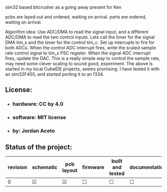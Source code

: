 stm32 based bitcrusher as a going away present for Ken

pcbs are layed out and ordered, waiting on arrival.
parts are ordered, waiting on arrival.

Algorithm idea: 
    Use ADC/DMA to read the signal input, and a different ADC/DMA to read the two control inputs.
    Lets call the timer for the signal DMA tim_s and the timer for the control tim_c.
    Set up interrupts to fire for both ADCs.
    When the control ADC interrupt fires, write the scaled sample rate control signal to tim_s PSC register.
    When the signal ADC interrupt fires, update the DAC.
    This is a really simple way to control the sample rate, may need some clever scaling to sound good, experiment.
    The above is started in my local CubeIDE projects, seems promising. I have tested it with an stm32F405, and started porting it to an f334.

## License:
- ### hardware: CC by 4.0
- ### software: MIT license
- ### by: Jordan Aceto

## Status of the project:

revision | schematic | pcb layout | firmware | built and tested | documentation
---------|-----------|------------|----------|------------------|---------------
0        | &#9745;   | &#9745;    | &#9744;  | &#9744;          | &#9744; 

